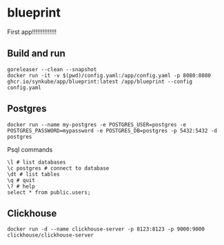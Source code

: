 # blueprint
First app!!!!!!!!!!!!!!

## Build and run

```
goreleaser --clean --snapshot
docker run -it -v $(pwd)/config.yaml:/app/config.yaml -p 8080:8080 ghcr.io/synkube/app/blueprint:latest /app/blueprint --config config.yaml
```

## Postgres
```
docker run --name my-postgres -e POSTGRES_USER=postgres -e POSTGRES_PASSWORD=mypassword -e POSTGRES_DB=postgres -p 5432:5432 -d postgres
```

Psql commands
```
\l # list databases
\c postgres # connect to database
\dt # list tables
\q # quit
\? # help
select * from public.users;
```

## Clickhouse
```
docker run -d --name clickhouse-server -p 8123:8123 -p 9000:9000 clickhouse/clickhouse-server
```
